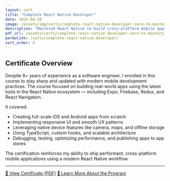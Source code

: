 ```yaml
---
layout: cert
title: "Complete React Native Developer"
date: 2025-04-28
image: /assets/img/certs/complete-react-native-developer-zero-to-mastery.png
description: "Mastered React Native to build cross-platform mobile apps using modern tools, native device APIs, and real-world development practices."
pdf_url: /assets/certs/complete-react-native-developer-zero-to-mastery.pdf
permalink: /certs/complete-react-native-developer/
sort_order: 4
---
```


## Certificate Overview

Despite 8+ years of experience as a software engineer, I enrolled in this course to stay sharp and updated with modern mobile development practices. The course focused on building real-world apps using the latest tools in the React Native ecosystem — including Expo, Firebase, Redux, and React Navigation.

It covered:

- Creating full-scale iOS and Android apps from scratch  
- Implementing responsive UI and smooth UX patterns  
- Leveraging native device features like camera, maps, and offline storage  
- Using TypeScript, custom hooks, and scalable architecture  
- Debugging, testing, optimizing performance, and publishing apps to app stores  

The certification reinforces my ability to ship performant, cross-platform mobile applications using a modern React Native workflow.

---

[📄 View Certificate (PDF)](/assets/certs/complete-react-native-developer-zero-to-mastery.pdf)
[🔗 Learn More About the Program](https://zerotomastery.io/courses/learn-react-native/)  